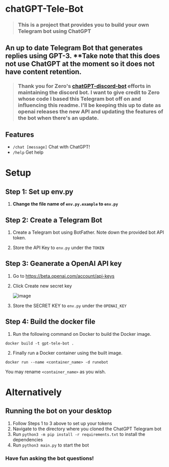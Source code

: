 # chatGPT-Tele-Bot

> ### This is a project that provides you to build your own Telegram bot using ChatGPT
An up to date Telegram Bot that generates replies using GPT-3. **Take note that this does not use ChatGPT at the moment so it does not have content retention.
---
> ### Thank you for Zero's [chatGPT-discord-bot](https://github.com/Zero6992/chatGPT-discord-bot) efforts in maintaining the discord bot. I want to give credit to Zero whose code I based this Telegram bot off on and influencing this readme. I'll be keeping this up to date as openai releases the new API and updating the features of the bot when there's an update.

## Features

* `/chat [message]` Chat with ChatGPT!
* `/help` Get help

# Setup

## Step 1: Set up env.py
1. **Change the file name of `env.py.example` to `env.py`**

## Step 2: Create a Telegram Bot
1. Create a Telegram bot using BotFather. Note down the provided bot API token.

2. Store the API Key to `env.py` under the `TOKEN`

## Step 3: Geanerate a OpenAI API key

1. Go to https://beta.openai.com/account/api-keys

2. Click Create new secret key

   ![image](https://user-images.githubusercontent.com/89479282/207970699-2e0cb671-8636-4e27-b1f3-b75d6db9b57e.PNG)

2. Store the SECRET KEY to `env.py` under the `OPENAI_KEY`

## Step 4: Build the docker file

1. Run the following command on Docker to build the Docker image.
```
docker build -t gpt-tele-bot .
```
2. Finally run a Docker container using the built image.

```
docker run --name <container_name> -d runebot
```

You may rename `<container_name>` as you wish.

# Alternatively

## Running the bot on your desktop

1. Follow Steps 1 to 3 above to set up your tokens
2. Navigate to the directory where you cloned the ChatGPT Telegram bot
3. Run `python3 -m pip install -r requirements.txt` to install the dependencies
4. Run `python3 main.py` to start the bot

### Have fun asking the bot questions!
